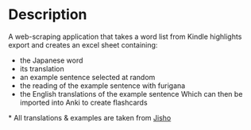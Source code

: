 # Description
A web-scraping application that takes a word list from Kindle highlights export and creates an excel sheet containing:
- the Japanese word
- its translation
- an example sentence selected at random
- the reading of the example sentence with furigana
- the English translations of the example sentence
Which can then be imported into Anki to create flashcards

\* All translations & examples are taken from [Jisho](https://jisho.org)
